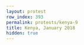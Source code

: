 ```yaml
---
layout: protest
row_index: 393
permalink: protests/kenya-9
title: Kenya, January 2018
hidden: true
---
```

